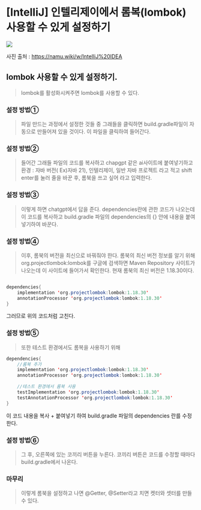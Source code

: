# [IntelliJ] 인텔리제이에서 롬복(lombok) 사용할 수 있게 설정하기

![](https://velog.velcdn.com/images/chrios99/post/cbe3c51d-ffac-4df4-b36b-5f410b147f10/image.png)

사진 출처 : https://namu.wiki/w/IntelliJ%20IDEA
## lombok 사용할 수 있게 설정하기.
> lombok를 활성화시켜주면 lombok를 사용할 수 있다.

### 설정 방법①
> 파일 만드는 과정에서 설정한 것들 중 그래들을 클릭하면 build.gradle파일이 자동으로 만들어져 있을 것이다. 이 파일을 클릭하여 들어간다.

### 설정 방법②
> 들어간 그래들 파일의 코드를 복사하고 chapgpt 같은 ai사이트에 붙여넣기하고 환경 : 자바 버전( Ex)자바 21), 인텔리제이, 일반 자바 프로젝트 라고 적고 shift enter를 눌러 줄을 바꾼 후, 롬북을 쓰고 싶어 라고 입력한다.

### 설정 방법③
> 이렇게 하면 chatgpt에서 답을 준다. dependencies란에 관한 코드가 나오는데 이 코드를 복사하고 build.gradle 파일의 dependencies의 {} 안에 내용을 붙여넣기하여 바꾼다.

### 설정 방법④
> 이후, 롬북의 버전을 최신으로 바꿔줘야 한다. 롬북의 최신 버전 정보를 알기 위해  org.projectlombok:lombok를 구글에 검색하면 Maven Repository 사이트가 나오는데 이 사이트에 들어가서 확인한다. 현재 롬북의 최신 버전은 1.18.30이다.
```java

dependencies{
	implementation 'org.projectlombok:lombok:1.18.30'
	annotationProcessor 'org.projectlombok:lombok:1.18.30'
}

```
그러므로 위의 코드처럼 고친다.

### 설정 방법⑤
> 또한 테스트 환경에서도 롬복을 사용하기 위해

```java
dependencies{
	//롬북 추가
    implementation 'org.projectlombok:lombok:1.18.30'
    annotationProcessor 'org.projectlombok:lombok:1.18.30'
	
    //테스트 환경에서 롬북 사용
    testImplementation 'org.projectlombok:lombok:1.18.30'
    testAnnotationProcessor 'org.projectlombok:lombok:1.18.30'
}
```
이 코드 내용을 복사 + 붙여넣기 하여 build.gradle 파일의 dependencies 란를 수정한다.

### 설정 방법⑥
> 그 후, 오른쪽에 있는 코끼리 버튼을 누른다. 코끼리 버튼은 코드를 수정할 때마다 build.gradle에서 나온다.

### 마무리
> 이렇게 롬북을 설정하고 나면 @Getter, @Setter라고 치면 켓터와 셋터를 만들 수 있다.